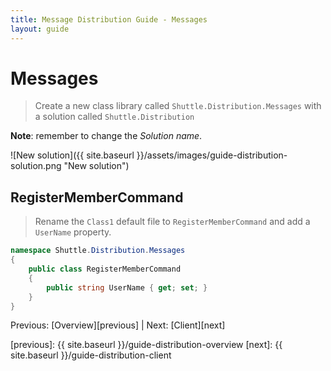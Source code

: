 ```yaml
---
title: Message Distribution Guide - Messages
layout: guide
---
```

<script src="{{ site.baseurl }}/assets/js/guide-distribution.js"></script>
<script>shuttle.guideData.selectedItemName = 'guide-distribution-messages'</script>
# Messages

> Create a new class library called `Shuttle.Distribution.Messages` with a solution called `Shuttle.Distribution`

**Note**: remember to change the *Solution name*.

![New solution]({{ site.baseurl }}/assets/images/guide-distribution-solution.png "New solution")

## RegisterMemberCommand

> Rename the `Class1` default file to `RegisterMemberCommand` and add a `UserName` property.

``` c#
namespace Shuttle.Distribution.Messages
{
	public class RegisterMemberCommand
	{
		public string UserName { get; set; }
	}
}
```

Previous: [Overview][previous] | Next: [Client][next]

[previous]: {{ site.baseurl }}/guide-distribution-overview
[next]: {{ site.baseurl }}/guide-distribution-client
